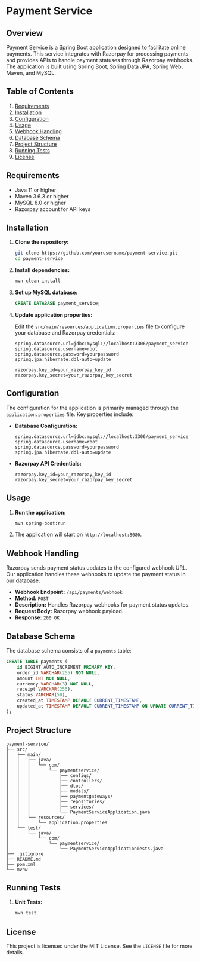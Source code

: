 # Payment Service

## Overview

Payment Service is a Spring Boot application designed to facilitate online payments. This service integrates with Razorpay for processing payments and provides APIs to handle payment statuses through Razorpay webhooks. The application is built using Spring Boot, Spring Data JPA, Spring Web, Maven, and MySQL.

## Table of Contents

1. [Requirements](#requirements)
2. [Installation](#installation)
3. [Configuration](#configuration)
4. [Usage](#usage)
5. [Webhook Handling](#webhook-handling)
6. [Database Schema](#database-schema)
7. [Project Structure](#project-structure)
8. [Running Tests](#running-tests)
9. [License](#license)

## Requirements

- Java 11 or higher
- Maven 3.6.3 or higher
- MySQL 8.0 or higher
- Razorpay account for API keys

## Installation

1. **Clone the repository:**
   ```bash
   git clone https://github.com/yourusername/payment-service.git
   cd payment-service
   ```

2. **Install dependencies:**
   ```bash
   mvn clean install
   ```

3. **Set up MySQL database:**
   ```sql
   CREATE DATABASE payment_service;
   ```

4. **Update application properties:**

   Edit the `src/main/resources/application.properties` file to configure your database and Razorpay credentials:
   ```properties
   spring.datasource.url=jdbc:mysql://localhost:3306/payment_service
   spring.datasource.username=root
   spring.datasource.password=yourpassword
   spring.jpa.hibernate.ddl-auto=update

   razorpay.key_id=your_razorpay_key_id
   razorpay.key_secret=your_razorpay_key_secret
   ```

## Configuration

The configuration for the application is primarily managed through the `application.properties` file. Key properties include:

- **Database Configuration:**
  ```properties
  spring.datasource.url=jdbc:mysql://localhost:3306/payment_service
  spring.datasource.username=root
  spring.datasource.password=yourpassword
  spring.jpa.hibernate.ddl-auto=update
  ```

- **Razorpay API Credentials:**
  ```properties
  razorpay.key_id=your_razorpay_key_id
  razorpay.key_secret=your_razorpay_key_secret
  ```

## Usage

1. **Run the application:**
   ```bash
   mvn spring-boot:run
   ```

2. The application will start on `http://localhost:8080`.

## Webhook Handling

Razorpay sends payment status updates to the configured webhook URL. Our application handles these webhooks to update the payment status in our database.

- **Webhook Endpoint:** `/api/payments/webhook`
- **Method:** `POST`
- **Description:** Handles Razorpay webhooks for payment status updates.
- **Request Body:** Razorpay webhook payload.
- **Response:** `200 OK`

## Database Schema

The database schema consists of a `payments` table:

```sql
CREATE TABLE payments (
    id BIGINT AUTO_INCREMENT PRIMARY KEY,
    order_id VARCHAR(255) NOT NULL,
    amount INT NOT NULL,
    currency VARCHAR(3) NOT NULL,
    receipt VARCHAR(255),
    status VARCHAR(50),
    created_at TIMESTAMP DEFAULT CURRENT_TIMESTAMP,
    updated_at TIMESTAMP DEFAULT CURRENT_TIMESTAMP ON UPDATE CURRENT_TIMESTAMP
);
```

## Project Structure

```
payment-service/
├── src/
│   ├── main/
│   │   ├── java/
│   │   │   └── com/
│   │   │       └── paymentservice/
│   │   │           ├── configs/
│   │   │           ├── controllers/
│   │   │           ├── dtos/
│   │   │           ├── models/
│   │   │           ├── paymentgateways/
│   │   │           ├── repositories/
│   │   │           ├── services/
│   │   │           └── PaymentServiceApplication.java
│   │   └── resources/
│   │       └── application.properties
│   └── test/
│       └── java/
│           └── com/
│               └── paymentservice/
│                   └── PaymentServiceApplicationTests.java
├── .gitignore
├── README.md
├── pom.xml
└── mvnw

```

## Running Tests

1. **Unit Tests:**
   ```bash
   mvn test
   ```

## License

This project is licensed under the MIT License. See the `LICENSE` file for more details.
